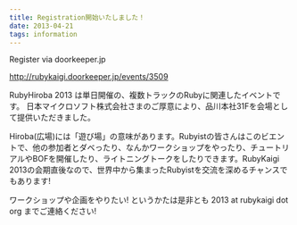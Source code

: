 ```yaml
---
title: Registration開始いたしました！
date: 2013-04-21
tags: information
---
```


Register via doorkeeper.jp

<a href="http://rubykaigi.doorkeeper.jp/events/3509" target="_blank">http://rubykaigi.doorkeeper.jp/events/3509</a>

RubyHiroba 2013 は単日開催の、複数トラックのRubyに関連したイベントです。
日本マイクロソフト株式会社さまのご厚意により、品川本社31Fを会場として提供いただきました。

Hiroba(広場)には「遊び場」の意味があります。Rubyistの皆さんはこのビエントで、他の参加者とダベったり、なんかワークショップをやったり、チュートリアルやBOFを開催したり、ライトニングトークをしたりできます。RubyKaigi 2013の会期直後なので、世界中から集まったRubyistを交流を深めるチャンスでもあります!

ワークショップや企画をやりたい! というかたは是非とも 2013 at rubykaigi dot org までご連絡ください!
